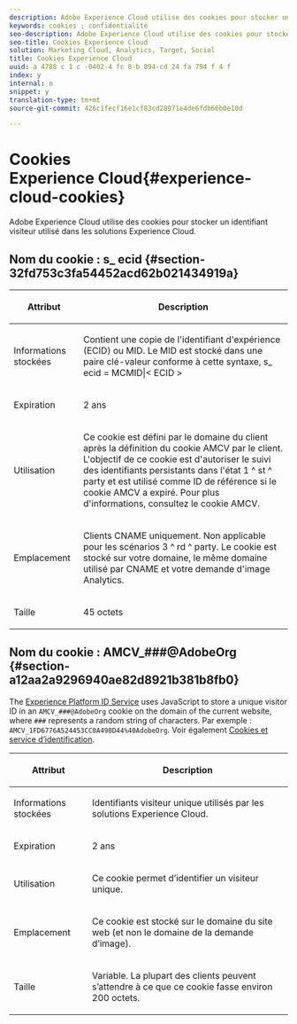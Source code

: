 ```yaml
---
description: Adobe Experience Cloud utilise des cookies pour stocker un identifiant visiteur utilisé dans les solutions Experience Cloud.
keywords: cookies ; confidentialité
seo-description: Adobe Experience Cloud utilise des cookies pour stocker un identifiant visiteur utilisé dans les solutions Experience Cloud.
seo-title: Cookies Experience Cloud
solution: Marketing Cloud, Analytics, Target, Social
title: Cookies Experience Cloud
uuid: a 4788 c 1 c -0402-4 fc 8-b 894-cd 24 fa 794 f 4 f
index: y
internal: n
snippet: y
translation-type: tm+mt
source-git-commit: 426c1fecf16e1cf83cd28971e4de6fdb66b0e10d

---
```



# Cookies Experience Cloud{#experience-cloud-cookies}

Adobe Experience Cloud utilise des cookies pour stocker un identifiant visiteur utilisé dans les solutions Experience Cloud.

## Nom du cookie : s_ ecid {#section-32fd753c3fa54452acd62b021434919a}

<table id="table_FF4C70D3D4CC425BA65162D5A9504F7D"> 
 <thead> 
  <tr> 
   <th colname="col1" class="entry"> <p>Attribut </p> </th> 
   <th colname="col2" class="entry"> <p>Description </p> </th> 
  </tr> 
 </thead>
 <tbody> 
  <tr> 
   <td colname="col1"> <p>Informations stockées </p> </td> 
   <td colname="col2"> <p> Contient une copie de l'identifiant d'expérience (ECID) ou MID. Le MID est stocké dans une paire clé-valeur conforme à cette syntaxe, s_ ecid = MCMID|&lt; ECID &gt; </p> </td> 
  </tr> 
  <tr> 
   <td colname="col1"> <p> Expiration </p> </td> 
   <td colname="col2"> <p>2 ans </p> </td> 
  </tr> 
  <tr> 
   <td colname="col1"> <p> Utilisation </p> </td> 
   <td colname="col2"> <p>Ce cookie est défini par le domaine du client après la définition du cookie AMCV par le client. L'objectif de ce cookie est d'autoriser le suivi des identifiants persistants dans l'état 1 ^ st ^ party et est utilisé comme ID de référence si le cookie AMCV a expiré. Pour plus d'informations, consultez le cookie AMCV. </p> </td> 
  </tr> 
  <tr> 
   <td colname="col1"> <p> Emplacement </p> </td> 
   <td colname="col2"> <p>Clients CNAME uniquement. Non applicable pour les scénarios 3 ^ rd ^ party. Le cookie est stocké sur votre domaine, le même domaine utilisé par CNAME et votre demande d'image Analytics. </p> </td> 
  </tr> 
  <tr> 
   <td colname="col1"> <p> Taille </p> </td> 
   <td colname="col2"> <p>45 octets </p> </td> 
  </tr> 
 </tbody> 
</table>

## Nom du cookie : AMCV_###@AdobeOrg {#section-a12aa2a9296940ae82d8921b381b8fb0}

The [Experience Platform ID Service](https://docs.adobe.com/content/help/en/id-service/using/home.html) uses JavaScript to store a unique visitor ID in an `AMCV_###@AdobeOrg` cookie on the domain of the current website, where `###` represents a random string of characters. Par exemple : `AMCV_1FD6776A524453CC0A490D44%40AdobeOrg`. Voir également [Cookies et service d’identification](https://docs.adobe.com/content/help/en/id-service/using/intro/cookies.html).

<table id="table_1883C0836C1E4AF5A262FBF5000C1B11"> 
 <thead> 
  <tr> 
   <th colname="col1" class="entry"> <p>Attribut </p> </th> 
   <th colname="col2" class="entry"> <p>Description </p> </th> 
  </tr> 
 </thead>
 <tbody> 
  <tr> 
   <td colname="col1"> <p>Informations stockées </p> </td> 
   <td colname="col2"> <p> Identifiants visiteur unique utilisés par les solutions Experience Cloud. </p> </td> 
  </tr> 
  <tr> 
   <td colname="col1"> <p> Expiration </p> </td> 
   <td colname="col2"> <p> 2 ans </p> </td> 
  </tr> 
  <tr> 
   <td colname="col1"> <p> Utilisation </p> </td> 
   <td colname="col2"> <p> Ce cookie permet d’identifier un visiteur unique. </p> </td> 
  </tr> 
  <tr> 
   <td colname="col1"> <p> Emplacement </p> </td> 
   <td colname="col2"> <p> Ce cookie est stocké sur le domaine du site web (et non le domaine de la demande d’image). </p> </td> 
  </tr> 
  <tr> 
   <td colname="col1"> <p> Taille </p> </td> 
   <td colname="col2"> <p> Variable. La plupart des clients peuvent s’attendre à ce que ce cookie fasse environ 200 octets. </p> </td> 
  </tr> 
 </tbody> 
</table>
